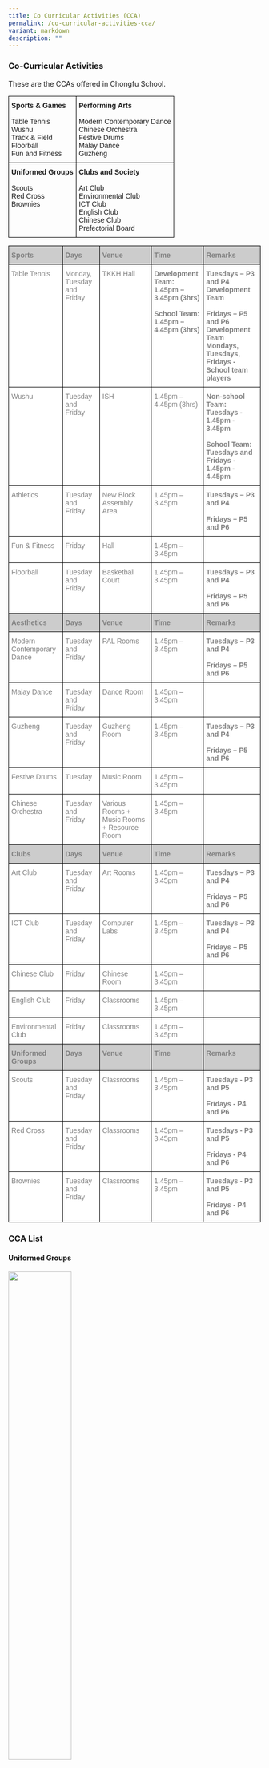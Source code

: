 ```yaml
---
title: Co Curricular Activities (CCA)
permalink: /co-curricular-activities-cca/
variant: markdown
description: ""
---
```


<h3>Co-Curricular Activities</h3>
<p style="text-align:justify">These are the CCAs offered in Chongfu School.</p>

<style type="text/css">
.tg  {border-collapse:collapse;border-spacing:0;}
.tg td{border-color:black;border-style:solid;border-width:1px;font-family:Arial, sans-serif;font-size:14px;overflow:hidden;padding:10px 5px;word-break:normal;}
.tg th{border-color:black;border-style:solid;border-width:1px;font-family:Arial, sans-serif;font-size:14px;font-weight:normal;overflow:hidden;padding:10px 5px;word-break:normal;}
.tg .tg-0lax{text-align:left;vertical-align:top}
</style>

<table class="tg">
<thead>
<tr>
<th class="tg-0lax"><span style="font-weight:bold">Sports &amp; Games</span><br><br><span style="font-weight:400;font-style:normal">Table Tennis</span><br><span style="font-weight:400;font-style:normal">Wushu</span><br><span style="font-weight:400;font-style:normal">Track &amp; Field</span><br><span style="font-weight:400;font-style:normal">Floorball</span><br><span style="font-weight:400;font-style:normal">Fun and Fitness</span></th>
<th class="tg-0lax"><span style="font-weight:bold;font-style:normal">Performing Arts</span>
<br><br>
<span style="font-weight:400;font-style:normal">Modern Contemporary Dance</span>
<br>
<span style="font-weight:400;font-style:normal">Chinese Orchestra</span>
<br><span style="font-weight:400;font-style:normal">Festive Drums</span>
<br><span style="font-weight:400;font-style:normal">Malay Dance</span>
<br><span style="font-weight:400;font-style:normal">Guzheng</span>
</th>
</tr>
</thead>
<tbody>
<tr>
<td class="tg-0lax">
<span style="font-weight:bold;font-style:normal">Uniformed Groups</span><br><br>
<span style="font-weight:400;font-style:normal">Scouts</span><br>
<span style="font-weight:400;font-style:normal">Red Cross</span><br>
<span style="font-weight:400;font-style:normal">Brownies</span></td>
<td class="tg-0lax">
<span style="font-weight:bold;font-style:normal">Clubs and Society</span><br><br>
<span style="font-weight:400;font-style:normal">Art Club</span><br>
<span style="font-weight:400;font-style:normal">Environmental Club</span><br>
<span style="font-weight:400;font-style:normal">ICT Club</span><br>
<span style="font-weight:400;font-style:normal">English Club</span><br>
<span style="font-weight:400;font-style:normal">Chinese Club</span><br>
<span style="font-weight:400;font-style:normal">Prefectorial Board</span>
</td>
</tr>
</tbody>
</table>

<style type="text/css">
.tg  {border-collapse:collapse;border-spacing:0;}
.tg td{border-color:black;border-style:solid;border-width:1px;font-family:Arial, sans-serif;font-size:14px;overflow:hidden;padding:10px 5px;word-break:normal;}
.tg th{border-color:black;border-style:solid;border-width:1px;font-family:Arial, sans-serif;font-size:14px;font-weight:normal;overflow:hidden;padding:10px 5px;word-break:normal;}
.tg .tg-soxn{background-color:#FFF;color:#808080;font-weight:bold;text-align:left;vertical-align:top}
.tg .tg-dc8u{background-color:#CCC;color:#808080;font-weight:bold;text-align:left;vertical-align:top}
.tg .tg-lm9i{background-color:#FFF;color:#808080;text-align:left;vertical-align:top}
</style>

<table class="tg">
<thead>
  <tr>
    <th class="tg-dc8u"><span style="font-weight:bold">Sports</span></th>
    <th class="tg-dc8u"><span style="font-weight:bold">Days</span></th>
    <th class="tg-dc8u"><span style="font-weight:bold">Venue</span></th>
    <th class="tg-dc8u"><span style="font-weight:bold">Time</span></th>
    <th class="tg-dc8u"><span style="font-weight:bold">Remarks</span></th>
  </tr>
</thead>
<tbody>
<tr>
<td class="tg-lm9i">Table Tennis</td>
<td class="tg-lm9i">Monday, Tuesday and Friday</td>
<td class="tg-lm9i">TKKH Hall</td>
<td class="tg-soxn"><span style="font-weight:bold">Development Team:</span><br>1.45pm – 3.45pm (3hrs)<br>
<span style="color:#FFF">-----------------</span><br>
<span style="font-weight:bold">School Team:</span><br>1.45pm – 4.45pm (3hrs)
</td>
<td class="tg-soxn"><span style="font-weight:bold">Tuesdays</span> – P3 and P4 Development Team<br><br>
<span style="font-weight:bold">Fridays</span> – P5 and P6 Development Team<br>
<span style="font-weight:bold">Mondays, Tuesdays, Fridays</span> -<br>School team players</td>
</tr>
<tr>
<td class="tg-lm9i">Wushu</td>
<td class="tg-lm9i">Tuesday and Friday</td>
<td class="tg-lm9i">ISH</td>
<td class="tg-lm9i">1.45pm – 4.45pm (3hrs)</td>
<td class="tg-soxn"><span style="font-weight:bold">Non-school Team:</span><br>Tuesdays - 1.45pm - 3.45pm<br>
<span style="color:#FFF">-----------</span><br>
<span style="font-weight:bold">School Team:</span><br>Tuesdays and Fridays - 1.45pm - 4.45pm</td>
</tr>
<tr>
<td class="tg-lm9i">Athletics</td>
<td class="tg-lm9i">Tuesday and Friday</td>
<td class="tg-lm9i">New Block Assembly Area</td>
<td class="tg-lm9i">1.45pm – 3.45pm</td>
<td class="tg-soxn"><span style="font-weight:bold">Tuesdays</span> – P3 and P4<br><br><span style="font-weight:bold">Fridays</span> – P5 and P6</td>
</tr>
<tr>
<td class="tg-lm9i">Fun &amp; Fitness</td>
<td class="tg-lm9i">Friday</td>
<td class="tg-lm9i">Hall</td>
<td class="tg-lm9i">1.45pm – 3.45pm</td>
<td class="tg-lm9i"></td>
</tr>
<tr>
<td class="tg-lm9i">Floorball</td>
<td class="tg-lm9i">Tuesday and Friday</td>
<td class="tg-lm9i">Basketball Court</td>
<td class="tg-lm9i">1.45pm – 3.45pm</td>
<td class="tg-soxn"><span style="font-weight:bold">Tuesdays</span> – P3 and P4<br><br><span style="font-weight:bold">Fridays</span> – P5 and P6</td>
</tr>
<tr>
<td class="tg-dc8u"><span style="font-weight:bold">Aesthetics</span></td>
<td class="tg-dc8u"><span style="font-weight:bold">Days</span></td>
<td class="tg-dc8u"><span style="font-weight:bold">Venue</span></td>
<td class="tg-dc8u"><span style="font-weight:bold">Time</span></td>
<td class="tg-dc8u"><span style="font-weight:bold">Remarks</span></td>
</tr>
<tr>
<td class="tg-lm9i">Modern Contemporary Dance</td>
<td class="tg-lm9i">Tuesday and Friday</td>
<td class="tg-lm9i">PAL Rooms</td>
<td class="tg-lm9i">1.45pm – 3.45pm</td>
<td class="tg-soxn"><span style="font-weight:bold">Tuesdays</span> – P3 and P4<br><br><span style="font-weight:bold">Fridays</span> – P5 and P6</td>
</tr>
<tr>
<td class="tg-lm9i">Malay Dance</td>
<td class="tg-lm9i">Tuesday and Friday</td>
<td class="tg-lm9i">Dance Room</td>
<td class="tg-lm9i">1.45pm – 3.45pm</td>
<td class="tg-lm9i"></td>
</tr>
<tr>
<td class="tg-lm9i">Guzheng</td>
<td class="tg-lm9i">Tuesday and Friday</td>
<td class="tg-lm9i">Guzheng Room</td>
<td class="tg-lm9i">1.45pm – 3.45pm</td>
<td class="tg-soxn"><span style="font-weight:bold">Tuesdays</span> – P3 and P4<br><br><span style="font-weight:bold">Fridays</span> – P5 and P6</td>
</tr>
<tr>
<td class="tg-lm9i">Festive Drums</td>
<td class="tg-lm9i">Tuesday</td>
<td class="tg-lm9i">Music Room</td>
<td class="tg-lm9i">1.45pm – 3.45pm</td>
<td class="tg-lm9i"></td>
</tr>
<tr>
<td class="tg-lm9i">Chinese Orchestra</td>
<td class="tg-lm9i">Tuesday and Friday</td>
<td class="tg-lm9i">Various Rooms + Music Rooms + Resource Room</td>
<td class="tg-lm9i">1.45pm – 3.45pm</td>
<td class="tg-lm9i"></td>
</tr>
<tr>
<td class="tg-dc8u"><span style="font-weight:bold">Clubs</span></td>
 <td class="tg-dc8u"><span style="font-weight:bold">Days</span></td>
 <td class="tg-dc8u"><span style="font-weight:bold">Venue</span></td>
 <td class="tg-dc8u"><span style="font-weight:bold">Time</span></td>
 <td class="tg-dc8u"><span style="font-weight:bold">Remarks</span></td>
 </tr>
 <tr>
 <td class="tg-lm9i">Art Club</td>
 <td class="tg-lm9i">Tuesday and Friday</td>
 <td class="tg-lm9i">Art Rooms</td>
 <td class="tg-lm9i">1.45pm – 3.45pm</td>
 <td class="tg-soxn"><span style="font-weight:bold">Tuesdays</span> – P3 and P4<br><br><span style="font-weight:bold">Fridays</span> – P5 and P6</td>
 </tr>
 <tr>
 <td class="tg-lm9i">ICT Club</td>
 <td class="tg-lm9i">Tuesday and Friday</td>
 <td class="tg-lm9i">Computer Labs</td>
 <td class="tg-lm9i">1.45pm – 3.45pm</td>
 <td class="tg-soxn"><span style="font-weight:bold">Tuesdays</span> – P3 and P4<br><br><span style="font-weight:bold">Fridays</span> – P5 and P6</td>
</tr>
<tr>
<td class="tg-lm9i">Chinese Club</td>
<td class="tg-lm9i">Friday</td>
<td class="tg-lm9i">Chinese Room</td>
<td class="tg-lm9i">1.45pm – 3.45pm</td>
<td class="tg-lm9i"></td>
</tr>
<tr>
<td class="tg-lm9i">English Club</td>
<td class="tg-lm9i">Friday</td>
<td class="tg-lm9i">Classrooms</td>
<td class="tg-lm9i">1.45pm – 3.45pm</td>
<td class="tg-lm9i"></td>
</tr>
<tr>
<td class="tg-lm9i">Environmental Club</td>
<td class="tg-lm9i">Friday</td>
<td class="tg-lm9i">Classrooms</td>
<td class="tg-lm9i">1.45pm – 3.45pm</td>
<td class="tg-lm9i"></td>
</tr>
<tr>
<td class="tg-dc8u"><span style="font-weight:bold">Uniformed Groups</span></td>
<td class="tg-dc8u"><span style="font-weight:bold">Days</span></td>
<td class="tg-dc8u"><span style="font-weight:bold">Venue</span></td>
<td class="tg-dc8u"><span style="font-weight:bold">Time</span></td>
<td class="tg-dc8u"><span style="font-weight:bold">Remarks</span></td>
</tr>
<tr>
<td class="tg-lm9i">Scouts</td>
<td class="tg-lm9i">Tuesday and Friday</td>
<td class="tg-lm9i">Classrooms</td>
<td class="tg-lm9i">1.45pm – 3.45pm</td>
<td class="tg-soxn"><span style="font-weight:bold">Tuesdays</span> - P3 and P5<br><br><span style="font-weight:bold">Fridays</span> - P4 and P6</td>
</tr>
<tr>
<td class="tg-lm9i">Red Cross</td>
<td class="tg-lm9i">Tuesday and Friday</td>
<td class="tg-lm9i">Classrooms</td>
<td class="tg-lm9i">1.45pm – 3.45pm</td>
<td class="tg-soxn"><span style="font-weight:bold">Tuesdays</span> - P3 and P5<br><br><span style="font-weight:bold">Fridays</span> - P4 and P6</td>
</tr>
<tr>
<td class="tg-lm9i">Brownies</td>
<td class="tg-lm9i">Tuesday and Friday</td>
<td class="tg-lm9i">Classrooms</td>
<td class="tg-lm9i">1.45pm – 3.45pm</td>
<td class="tg-soxn"><span style="font-weight:bold">Tuesdays</span> - P3 and P5<br><br><span style="font-weight:bold">Fridays</span> - P4 and P6</td>
</tr>
</tbody>
</table>


<h3><strong>CCA List</strong></h3>
<h4><strong>Uniformed Groups</strong></h4>
<a href="/cca-brownies/"><img src="/images/Brownies-Main-Picture.jpg" style="width:50%"></a>
<center><a href="/cca-brownies">Brownies</a></center>

<a href="/cca-red-cross/"><img src="/images/Red-Cross-Title-Image-225x300.jpg" style="width:50%"></a>
<center><a href="/cca-red-cross">Red Cross</a></center>

<a href="/cca-cub-scouts/"><img src="/images/CubScouts_TitleImage.jpg" style="width:50%"></a>
<center><a href="/cca-cub-scouts/">Scouts</a></center>

<h3><strong>Performing Arts</strong></h3>
<br>
<a href="/cca-guzheng-ensemble/"><img src="/images/Guzheng_TitleImage-1.jpg" style="width:50%"></a>
<center><a href="/cca-guzheng-ensemble/">Guzheng Ensemble</a></center>

<a href="/cca-festive-drums/">
<img src="/images/FestiveDrums_TitleImage-768x432.jpg" style="width:50%"></a>
<center><a href="/cca-festive-drums/">Festive Drums</a></center>

<a href="/cca-chinese-orchestra/">
<img src="/images/Chinese-Orchestra-Main-Picture-768x429.jpg" style="width:50%"></a>
<center><a href="/cca-chinese-orchestra/">Chinese Orchestra</a></center>

<a href="/cca-modern-contemporary-dance/"><img src="/images/Contemporary-Dance-Main-Picture-768x646.jpg" style="width:50%"></a>
<center><a href="/cca-modern-contemporary-dance/">Modern Contemporary Dance</a></center>

<a href="/cca-malay-dance/"><img src="/images/P6-2022-768x576.jpg" style="width:50%"></a>
<center><a href="/cca-malay-dance/">Malay Dance</a></center>

<h3><strong>Clubs &amp; Society</strong></h3>

<a href="/cca-english-club/"><img src="/images/EnglishClub_TitlePicture-300x225.jpg" style="width:50%"></a>
<center><a href="/cca-english-club/">English Club</a></center>

<a href="/cca-chinese-club/">
<img src="/images/ChineseClub_TitlePicture-768x384.jpg" style="width:50%"></a>
<center><a href="/cca-chinese-club/">Chinese Club</a></center>

<a href="/cca-ict-club/"><img src="/images/ICT_Club_TitlePicture-1.jpg" style="width:50%"></a>
<center><a href="/cca-ict-club/">ICT Club</a></center>

<a href="/cca-arts-club/"><img src="/images/ArtClub_Picture1-1.jpg" style="width:50%"></a>
<center><a href="/cca-arts-club/">Art Club</a></center>

<a href="/cca-environmental-club/"><img src="/images/EnvironmentalClub_TitlePicture.jpg" style="width:50%"></a>
<center><a href="/cca-environmental-club/">Environmental Club</a></center>


<h3><strong>Sports &amp; Games</strong></h3>

<a href="/cca-athletics-club/"><img src="/images/Athletics_TitlePicture-768x576.jpg" style="width:50%"></a>
<center><a href="/cca-athletics-club/">Athletics Club</a></center>

<a href="/cca-wushu/"><img src="/images/Wushu_TitleImage-1.jpg" style="width:50%"></a>
<center><a href="/cca-wushu/">Wushu</a></center>

<a href="/cca-floorball/"><img src="/images/Floor-Ball-Main-Image-768x566.jpg" style="width:50%"></a>
<center><a href="/cca-floorball/">Floorball</a></center>

<a href="/cca-table-tennis/"><img src="/images/Table-Tennis-Main-Picture-768x489.jpg" style="width:50%"></a>
<center><a href="/cca-table-tennis/">Table Tennis</a></center>

<a href="/cca-fun-and-fitness/"><img src="/images/Fun-and-Fitness-Main-Picture-768x432.jpg" style="width:50%"></a>
<center><a href="/cca-fun-and-fitness/">Fun and Fitness</a></center>
